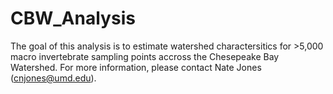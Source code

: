 # CBW_Analysis
The goal of this analysis is to estimate watershed charactersitics for >5,000 macro invertebrate sampling points accross the Chesepeake Bay Watershed. For more information, please contact Nate Jones (cnjones@umd.edu). 

